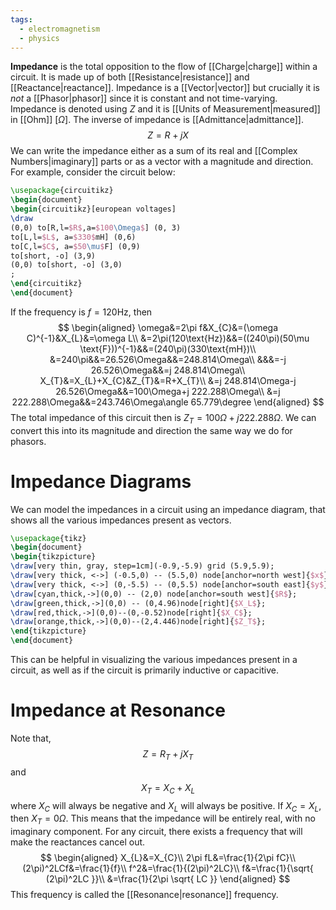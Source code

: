 ```yaml
---
tags:
  - electromagnetism
  - physics
---
```

**Impedance** is the total opposition to the flow of [[Charge|charge]] within a circuit. It is made up of both [[Resistance|resistance]] and [[Reactance|reactance]]. Impedance is a [[Vector|vector]] but crucially it is *not* a [[Phasor|phasor]] since it is constant and not time-varying. Impedance is denoted using $Z$ and it is [[Units of Measurement|measured]] in [[Ohm]] $[\Omega]$. The inverse of impedance is [[Admittance|admittance]].
$$
Z=R+jX
$$
We can write the impedance either as a sum of its real and [[Complex Numbers|imaginary]] parts or as a vector with a magnitude and direction. For example, consider the circuit below:

```tikz
\usepackage{circuitikz}
\begin{document}
\begin{circuitikz}[european voltages]
\draw
(0,0) to[R,l=$R$,a=$100\Omega$] (0, 3)
to[L,l=$L$, a=$330$mH] (0,6)
to[C,l=$C$, a=$50\mu$F] (0,9)
to[short, -o] (3,9)
(0,0) to[short, -o] (3,0)
;
\end{circuitikz}
\end{document}
```

If the frequency is $f=120\text{Hz}$, then
$$
\begin{aligned}
\omega&=2\pi f&X_{C}&=(\omega C)^{-1}&X_{L}&=\omega L\\
&=2\pi(120\text{Hz})&&=((240\pi)(50\mu \text{F}))^{-1}&&=(240\pi)(330\text{mH})\\
&=240\pi&&=26.526\Omega&&=248.814\Omega\\
&&&=-j 26.526\Omega&&=j 248.814\Omega\\
X_{T}&=X_{L}+X_{C}&Z_{T}&=R+X_{T}\\
&=j 248.814\Omega-j 26.526\Omega&&=100\Omega+j 222.288\Omega\\
&=j 222.288\Omega&&=243.746\Omega\angle 65.779\degree
\end{aligned}
$$
The total impedance of this circuit then is $Z_{T}=100\Omega+j 222.288\Omega$. We can convert this into its magnitude and direction the same way we do for phasors.

# Impedance Diagrams

We can model the impedances in a circuit using an impedance diagram, that shows all the various impedances present as vectors.
```tikz
\usepackage{tikz}
\begin{document}
\begin{tikzpicture}
\draw[very thin, gray, step=1cm](-0.9,-5.9) grid (5.9,5.9);
\draw[very thick, <->] (-0.5,0) -- (5.5,0) node[anchor=north west]{$x$};
\draw[very thick, <->] (0,-5.5) -- (0,5.5) node[anchor=south east]{$y$};
\draw[cyan,thick,->](0,0) -- (2,0) node[anchor=south west]{$R$};
\draw[green,thick,->](0,0) -- (0,4.96)node[right]{$X_L$};
\draw[red,thick,->](0,0)--(0,-0.52)node[right]{$X_C$};
\draw[orange,thick,->](0,0)--(2,4.446)node[right]{$Z_T$};
\end{tikzpicture}
\end{document}
```
This can be helpful in visualizing the various impedances present in a circuit, as well as if the circuit is primarily inductive or capacitive.

# Impedance at Resonance

Note that,
$$
Z=R_{T}+jX_{T}
$$
and
$$
X_{T}=X_{C}+X_{L}
$$
where $X_{C}$ will always be negative and $X_{L}$ will always be positive. If $X_{C}=X_{L}$, then $X_{T}=0\Omega$. This means that the impedance will be entirely real, with no imaginary component. For any circuit, there exists a frequency that will make the reactances cancel out. 
$$
\begin{aligned}
X_{L}&=X_{C}\\
2\pi fL&=\frac{1}{2\pi fC}\\
(2\pi)^2LCf&=\frac{1}{f}\\
f^2&=\frac{1}{(2\pi)^2LC}\\
f&=\frac{1}{\sqrt{ (2\pi)^2LC }}\\
&=\frac{1}{2\pi \sqrt{ LC }}
\end{aligned}
$$
This frequency is called the [[Resonance|resonance]] frequency.
